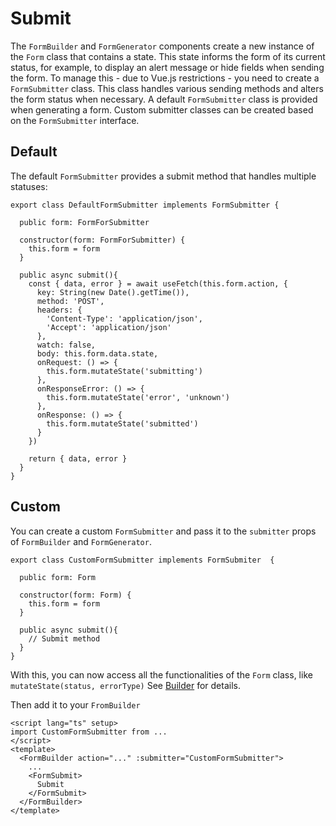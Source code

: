 # Submit

The `FormBuilder` and `FormGenerator` components create a new instance of the `Form` class that contains a state. This state informs the form of its current status, for example, to display an alert message or hide fields when sending the form. To manage this - due to Vue.js restrictions - you need to create a `FormSubmitter` class. This class handles various sending methods and alters the form status when necessary. A default `FormSubmitter` class is provided when generating a form. Custom submitter classes can be created based on the `FormSubmitter` interface.



## Default

The default `FormSubmitter` provides a submit method that handles multiple statuses:

```TS
export class DefaultFormSubmitter implements FormSubmitter {

  public form: FormForSubmitter
  
  constructor(form: FormForSubmitter) {
    this.form = form    
  }

  public async submit(){    
    const { data, error } = await useFetch(this.form.action, {
      key: String(new Date().getTime()),
      method: 'POST',
      headers: {
        'Content-Type': 'application/json',
        'Accept': 'application/json'
      },
      watch: false,
      body: this.form.data.state,
      onRequest: () => {
        this.form.mutateState('submitting')
      },
      onResponseError: () => {
        this.form.mutateState('error', 'unknown')
      },
      onResponse: () => {
        this.form.mutateState('submitted')
      }
    })

    return { data, error }
  }
}
```

## Custom

You can create a custom `FormSubmitter` and pass it to the `submitter` props of `FormBuilder` and `FormGenerator`. 

```TS
export class CustomFormSubmitter implements FormSubmiter  {

  public form: Form
  
  constructor(form: Form) {
    this.form = form
  }

  public async submit(){    
    // Submit method
  }
}
```

With this, you can now access all the functionalities of the `Form` class, like `mutateState(status, errorType)` See [Builder](/guide/build.html) for details. 

Then add it to your `FromBuilder`
```VUE
<script lang="ts" setup>
import CustomFormSubmitter from ...
</script>
<template>
  <FormBuilder action="..." :submitter="CustomFormSubmitter">
    ...
    <FormSubmit>
      Submit
    </FormSubmit>
  </FormBuilder>
</template>

```
